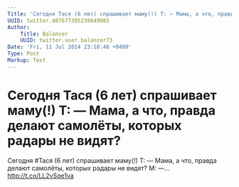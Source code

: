 ```yaml
---
Title: 'Сегодня Тася (6 лет) спрашивает маму(!) Т: — Мама, а что, правда делают самолёты, которых радары не видят?'
UUID: twitter.487677395239849985
Author:
    Title: Balancer
    UUID: twitter.user.balancer73
Date: 'Fri, 11 Jul 2014 23:18:46 +0400'
Type: Post
Markup: Text
---
```


# Сегодня Тася (6 лет) спрашивает маму(!) Т: — Мама, а что, правда делают самолёты, которых радары не видят?

Сегодня #Тася (6 лет) спрашивает маму(!)
Т: — Мама, а что, правда делают самолёты, которых радары не
видят?
М: —... http://t.co/LL2vSqe1va